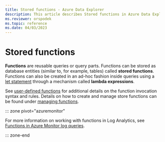 ```yaml
---
title: Stored functions - Azure Data Explorer
description: This article describes Stored functions in Azure Data Explorer.
ms.reviewer: orspodek
ms.topic: reference
ms.date: 04/03/2023
---
```

# Stored functions

**Functions** are reusable queries or query parts. Functions can be stored as database
entities (similar to, for example, tables) called **stored functions**. Functions can
also be created in an ad-hoc fashion inside queries using a [let statement](../letstatement.md)
through a mechanism called **lambda expressions**.

See [user-defined functions](../functions/user-defined-functions.md) for additional details on the function invocation syntax and rules.
Details on how to create and manage store functions can be found under [managing functions](../../management/functions.md).

::: zone pivot="azuremonitor"

For more information on working with functions in Log Analytics, see [Functions in Azure Monitor log queries](azure/azure-monitor/logs/functions).

::: zone-end

